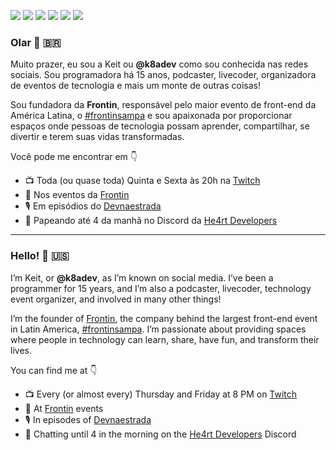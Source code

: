 [![](https://wakatime.com/badge/user/158e6288-78a1-497a-8a2a-984f5b07d3a7.svg?style=for-the-badge)](https://wakatime.com/@158e6288-78a1-497a-8a2a-984f5b07d3a7)
[![](https://img.shields.io/badge/Twitch-9146FF?style=for-the-badge&logo=twitch&logoColor=white)](https://twitch.tv/frontintech)
[![](https://img.shields.io/badge/Twitter-1DA1F2?style=for-the-badge&logo=twitter&logoColor=white)](https://www.twitter.com/k8adev)
[![](https://img.shields.io/badge/Instagram-E4405F?style=for-the-badge&logo=instagram&logoColor=white)](https://www.instagram.com/k8adev)
[![](https://img.shields.io/badge/LinkedIn-0077B5?style=for-the-badge&logo=linkedin&logoColor=white)](https://www.linkedin.com/in/keitoliveira)
[![](https://img.shields.io/badge/dev.to-0A0A0A?style=for-the-badge&logo=dev.to&logoColor=white)](https://dev.to/k8adev)


### Olar 👋 🇧🇷

Muito prazer, eu sou a Keit ou **@k8adev** como sou conhecida nas redes sociais. Sou programadora há 15 anos, podcaster, livecoder, organizadora de eventos de tecnologia e mais um monte de outras coisas!

Sou fundadora da **Frontin**, responsável pelo maior evento de front-end da América Latina, o [#frontinsampa](https://evento.frontinsampa.com.br) e sou apaixonada por proporcionar espaços onde pessoas de tecnologia possam aprender, compartilhar, se divertir e terem suas vidas transformadas.

Você pode me encontrar em 👇

- 📺 Toda (ou quase toda) Quinta e Sexta às 20h na [Twitch](https://twitch.tv/frontintech)
- 🎫 Nos eventos da [Frontin](https://frontinsampa.com.br)
- 🎙 Em episódios do [Devnaestrada](https://devnaestrada.com.br)
- 💜 Papeando até 4 da manhã no Discord da [He4rt Developers](https://discord.gg/he4rt)

---

### Hello! 👋 🇺🇸

I’m Keit, or **@k8adev**, as I’m known on social media. I’ve been a programmer for 15 years, and I’m also a podcaster, livecoder, technology event organizer, and involved in many other things!

I’m the founder of [Frontin](https://frontinsampa.com.br), the company behind the largest front-end event in Latin America, [#frontinsampa](https://evento.frontinsampa.com.br). I’m passionate about providing spaces where people in technology can learn, share, have fun, and transform their lives.

You can find me at 👇

- 📺 Every (or almost every) Thursday and Friday at 8 PM on [Twitch](https://twitch.tv/frontintech)
- 🎫 At [Frontin](https://frontinsampa.com.br) events
- 🎙 In episodes of [Devnaestrada](https://devnaestrada.com.br)
- 💜 Chatting until 4 in the morning on the [He4rt Developers](https://discord.gg/he4rt) Discord
